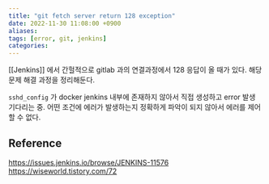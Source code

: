 ```yaml
---
title: "git fetch server return 128 exception"
date: 2022-11-30 11:08:00 +0900
aliases: 
tags: [error, git, jenkins]
categories: 
---
```


[[Jenkins]] 에서 간헐적으로 gitlab 과의 연결과정에서 128 응답이 올 때가 있다. 해당 문제 해결 과정을 정리해둔다.

`sshd_config` 가 docker jenkins 내부에 존재하지 않아서 직접 생성하고 error 발생 기다리는 중. 어떤 조건에 에러가 발생하는지 정확하게 파악이 되지 않아서 에러를 제어할 수 없다.

## Reference

https://issues.jenkins.io/browse/JENKINS-11576
https://wiseworld.tistory.com/72